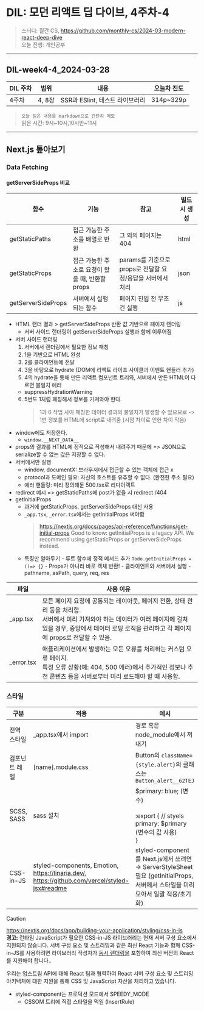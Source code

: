 # DIL: 모던 리액트 딥 다이브, 4주차-4

> 스터디: 월간 CS, https://github.com/monthly-cs/2024-03-modern-react-deep-dive  
> 오늘 진행: 개인공부

---

## DIL-week4-4_2024-03-28

| DIL 주차 | 범위   | 내용                            | 오늘차 진도 |
| -------- | ------ | ------------------------------- | ----------- |
| 4주차    | 4, 8장 | SSR과 ESlint, 테스트 라이브러리 | 314p~329p   |

> `오늘 읽은 내용을 markdown으로 간단히 메모`  
> 읽은 시간: 9시~10시,10시반~11시

---

## Next.js 톺아보기

### Data Fetching

#### getServerSideProps 비교

| 함수               | 기능                                            | 참고                                                       | 빌드 시 생성 |
| ------------------ | ----------------------------------------------- | ---------------------------------------------------------- | ------------ |
| getStaticPaths     | 접근 가능한 주소를 배열로 반환                  | 그 외의 페이지는 404                                       | html         |
| getStaticProps     | 접근 가능한 주소로 요청이 왔을 때, 반환할 props | params를 기준으로 props로 전달할 요청/응답을 서버에서 처리 | json         |
| getServerSideProps | 서버에서 실행되는 함수                          | 페이지 진입 전 무조건 실행                                 | js           |

- HTML 랜더 결과 > getServerSideProps 반환 값 기반으로 페이지 랜더링
  - 서버 사이드 랜더링이 getServerSideProps 실행과 함께 이루어짐
- 서버 사이드 랜더링
  1. 서버에서 랜더링에서 필요한 정보 패칭
  2. 1을 기반으로 HTML 완성
  3. 2를 클라이언트에 전달
  4. 3을 바탕으로 hydrate (DOM에 리액트 라이프 사이클과 이벤트 핸들러 추가)
  5. 4의 hydrate을 통해 만든 리액트 컴포넌트 트리와, 서버에서 만든 HTML이 다르면 불일치 에러
  - suppressHydrationWarning
  6. 5번도 1처럼 패칭해서 정보를 가져와야 한다.
     > 1과 6 작업 사이 패칭한 데이터 결과의 불일치가 발생할 수 있으므로 -> 1번 정보를 HTML에 script로 내려줌 (시점 차이로 인한 차이 막음)
- window에도 저장한다.
  - `window.__NEXT_DATA__`
- props의 결과를 HTML에 정적으로 작성해서 내려주기 때문에 => JSON으로 serialize할 수 없는 값은 저장할 수 없다.
- 서버에서만 실행
  - window, documentX: 브라우저에서 접근할 수 있는 객체에 접근 x
  - protocol과 도메인 필요: 자신의 호스트를 유추할 수 없다. (완전한 주소 필요)
  - 에러 핸들링: 미리 정의해둔 500.tsx로 리다이렉트
- redirect 예시 => getStaticPaths에 post가 없을 시 redirect /404
- getInitialProps
  - 과거에 getStaticProps, getServerSideProps 대신 사용
  - `_app.tsx`, `_error.tsx`에서는 getInitialProps 써야함
    > https://nextjs.org/docs/pages/api-reference/functions/get-initial-props
    > Good to know: getInitialProps is a legacy API. We recommend using getStaticProps or getServerSideProps instead.
  - 특징만 알아두기 - 루트 함수에 정적 메서드 추가 `Todo.getInitialProps = ()=> {}` - Props가 아니라 바로 객체 반환! - 클라이언트와 서버에서 실행 - pathname, asPath, query, req, res

| 파일        | 사용 이유                                                                                                                                                                                                                |
| ----------- | ------------------------------------------------------------------------------------------------------------------------------------------------------------------------------------------------------------------------ |
| \_app.tsx   | 모든 페이지 요청에 공통되는 레이아웃, 페이지 전환, 상태 관리 등을 처리함.<br>서버에서 미리 가져와야 하는 데이터가 여러 페이지에 걸쳐 있을 경우, 중앙에서 데이터 로딩 로직을 관리하고 각 페이지에 props로 전달할 수 있음. |
| \_error.tsx | 애플리케이션에서 발생하는 모든 오류를 처리하는 커스텀 오류 페이지.<br> 특정 오류 상황(예: 404, 500 에러)에서 추가적인 정보나 추천 콘텐츠 등을 서버로부터 미리 로드해야 할 때 사용함.                                     |

### 스타일

| 구분          | 적용                                                                                          | 예시                                                                                                                            |
| ------------- | --------------------------------------------------------------------------------------------- | ------------------------------------------------------------------------------------------------------------------------------- |
| 전역 스타일   | \_app.tsx에서 import                                                                          | 경로 혹은 node_module에서 꺼내기                                                                                                |
| 컴포넌트 레벨 | [name].module.css                                                                             | Button의 `className={style.alert}`의 클래스는 `Button_alert__62TEJ`                                                             |
| SCSS, SASS    | sass 설치                                                                                     | $primary: blue; (변수)<br><br>:export { // styels <br>primary: $primary (변수의 값 사용)<br>}                                   |
| CSS-in-JS     | styled-components, Emotion, https://linaria.dev/, https://github.com/vercel/styled-jsx#readme | styled-component를 Next.js에서 쓰려면 → ServerStyleSheet 필요 (getInitialProps, 서버에서 스타일을 미리 모아서 일괄 적용/초기화) |

> [!CAUTION]  
> https://nextjs.org/docs/app/building-your-application/styling/css-in-js  
> **경고:** 런타임 JavaScript가 필요한 CSS-in-JS 라이브러리는 현재 서버 구성 요소에서 지원되지 않습니다. 서버 구성 요소 및 스트리밍과 같은 최신 React 기능과 함께 CSS-in-JS를 사용하려면 라이브러리 작성자가 [동시 렌더링을](https://react.dev/blog/2022/03/29/react-v18#what-is-concurrent-react) 포함하여 최신 버전의 React를 지원해야 합니다..
>
> 우리는 업스트림 API에 대해 React 팀과 협력하여 React 서버 구성 요소 및 스트리밍 아키텍처에 대한 지원을 통해 CSS 및 JavaScript 자산을 처리하고 있습니다.

- styled-component는 프로덕션 모드에서 SPEEDY_MODE
  - CSSOM 트리에 직접 스타일을 먹임 (InsertRule)
